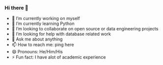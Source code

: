 ### Hi there 👋

<!--
**aldev007/aldev007** is a ✨ _special_ ✨ repository because its `README.md` (this file) appears on your GitHub profile.

Here are some ideas to get you started: -->

- 🔭 I’m currently working on myself
- 🌱 I’m currently learning Python
- 👯 I’m looking to collaborate on open source or data engineering projects
- 🤔 I’m looking for help with database related work
- 💬 Ask me about anything 
- 📫 How to reach me: ping here
- 😄 Pronouns: He/Him/His
- ⚡ Fun fact: I have alot of academic experience
